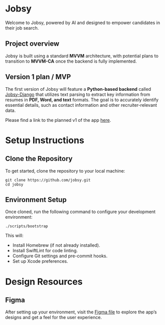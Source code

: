 # Jobsy

Welcome to Jobsy, powered by AI and designed to empower candidates in their job search.

## Project overview

Jobsy is built using a standard **MVVM** architecture, with potential plans to transition to **MVVM-CA** once the backend is fully implemented.

## Version 1 plan / MVP

The first version of Jobsy will feature a **Python-based backend** called [Jobsy-Django](https://github.com/SpacedLemons/Jobsy-Django) that utilizes text parsing to extract key information from resumes in **PDF, Word, and text** formats. The goal is to accurately identify essential details, such as contact information and other recruiter-relevant data.

Please find a link to the planned v1 of the app [here](https://docs.google.com/document/d/1-rNdZz7zHScNhZ9viG1k6qI3WBDACeG8iRomj3YMpZo/edit?usp=sharing).

# Setup Instructions

## Clone the Repository

To get started, clone the repository to your local machine:

```
git clone https://github.com/jobsy.git
cd jobsy
```

## Environment Setup

Once cloned, run the following command to configure your development environment:

```
./scripts/bootstrap
```

This will:

* Install Homebrew (if not already installed).
* Install SwiftLint for code linting.
* Configure Git settings and pre-commit hooks.
* Set up Xcode preferences.

# Design Resources

## Figma

After setting up your environment, visit the [Figma file](https://www.figma.com/design/XMEXwFJ9eoynuY59Xdxyoa/Jobsy?node-id=0-1&t=xGtRbjSNLrY2h3tl-1) to explore the app’s designs and get a feel for the user experience.
